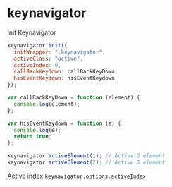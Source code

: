 # keynavigator
Init Keynavigator
```javascript
keynavigator.init({
  initWrapper: ".keynavigator",
  activeClass: "active",
  activeIndex: 0,
  callBackKeyDown: callBackKeyDown,
  hisEventKeydown: hisEventKeydown
});

var callBackKeyDown = function (element) {
  console.log(element);
};

var hisEventKeydown = function (e) {
  console.log(e);
  return true;
};
  ```
 
```javascript
keynavigator.activeElement(1); // Active 2 element
keynavigator.activeElement(2); // Active 3 element
  ```
Active index
`keynavigator.options.activeIndex`
